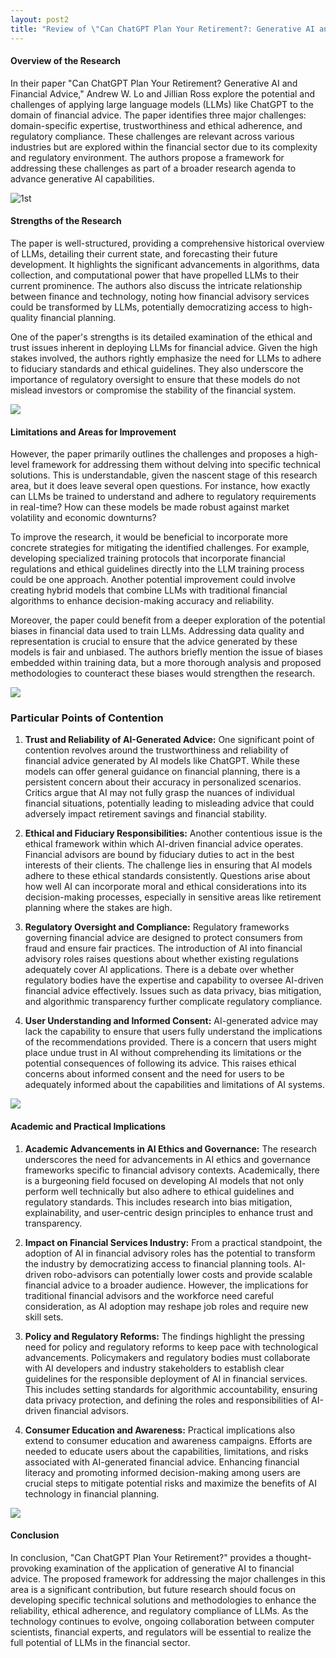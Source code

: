 ```yaml
---
layout: post2
title: "Review of \"Can ChatGPT Plan Your Retirement?: Generative AI and Financial Advice\" by Andrew W. Lo and Jillian Ross"
---
```


#### Overview of the Research

In their paper "Can ChatGPT Plan Your Retirement? Generative AI and Financial Advice," Andrew W. Lo and Jillian Ross explore the potential and challenges of applying large language models (LLMs) like ChatGPT to the domain of financial advice. The paper identifies three major challenges: domain-specific expertise, trustworthiness and ethical adherence, and regulatory compliance. These challenges are relevant across various industries but are explored within the financial sector due to its complexity and regulatory environment. The authors propose a framework for addressing these challenges as part of a broader research agenda to advance generative AI capabilities.

![1st](https://media.licdn.com/dms/image/D4D12AQH-1dshpGph-g/article-cover_image-shrink_720_1280/0/1689577012098?e=2147483647&v=beta&t=OvHdHvUNIjauuxuf8Xe_1r0fC62wRTvS3kkspcwCsiY)

#### Strengths of the Research

The paper is well-structured, providing a comprehensive historical overview of LLMs, detailing their current state, and forecasting their future development. It highlights the significant advancements in algorithms, data collection, and computational power that have propelled LLMs to their current prominence. The authors also discuss the intricate relationship between finance and technology, noting how financial advisory services could be transformed by LLMs, potentially democratizing access to high-quality financial planning.

One of the paper's strengths is its detailed examination of the ethical and trust issues inherent in deploying LLMs for financial advice. Given the high stakes involved, the authors rightly emphasize the need for LLMs to adhere to fiduciary standards and ethical guidelines. They also underscore the importance of regulatory oversight to ensure that these models do not mislead investors or compromise the stability of the financial system.

![](https://miro.medium.com/v2/resize:fit:678/1*bBJmvaaLFXAL8wpZZqML6Q.jpeg)

#### Limitations and Areas for Improvement

However, the paper primarily outlines the challenges and proposes a high-level framework for addressing them without delving into specific technical solutions. This is understandable, given the nascent stage of this research area, but it does leave several open questions. For instance, how exactly can LLMs be trained to understand and adhere to regulatory requirements in real-time? How can these models be made robust against market volatility and economic downturns?

To improve the research, it would be beneficial to incorporate more concrete strategies for mitigating the identified challenges. For example, developing specialized training protocols that incorporate financial regulations and ethical guidelines directly into the LLM training process could be one approach. Another potential improvement could involve creating hybrid models that combine LLMs with traditional financial algorithms to enhance decision-making accuracy and reliability.

Moreover, the paper could benefit from a deeper exploration of the potential biases in financial data used to train LLMs. Addressing data quality and representation is crucial to ensure that the advice generated by these models is fair and unbiased. The authors briefly mention the issue of biases embedded within training data, but a more thorough analysis and proposed methodologies to counteract these biases would strengthen the research.

![](https://assets.entrepreneur.com/content/3x2/2000/20180906221803-GettyImages-924555482.jpeg)

### Particular Points of Contention


1. **Trust and Reliability of AI-Generated Advice:**
   One significant point of contention revolves around the trustworthiness and reliability of financial advice generated by AI models like ChatGPT. While these models can offer general guidance on financial planning, there is a persistent concern about their accuracy in personalized scenarios. Critics argue that AI may not fully grasp the nuances of individual financial situations, potentially leading to misleading advice that could adversely impact retirement savings and financial stability.

2. **Ethical and Fiduciary Responsibilities:**
   Another contentious issue is the ethical framework within which AI-driven financial advice operates. Financial advisors are bound by fiduciary duties to act in the best interests of their clients. The challenge lies in ensuring that AI models adhere to these ethical standards consistently. Questions arise about how well AI can incorporate moral and ethical considerations into its decision-making processes, especially in sensitive areas like retirement planning where the stakes are high.

3. **Regulatory Oversight and Compliance:**
   Regulatory frameworks governing financial advice are designed to protect consumers from fraud and ensure fair practices. The introduction of AI into financial advisory roles raises questions about whether existing regulations adequately cover AI applications. There is a debate over whether regulatory bodies have the expertise and capability to oversee AI-driven financial advice effectively. Issues such as data privacy, bias mitigation, and algorithmic transparency further complicate regulatory compliance.

4. **User Understanding and Informed Consent:**
   AI-generated advice may lack the capability to ensure that users fully understand the implications of the recommendations provided. There is a concern that users might place undue trust in AI without comprehending its limitations or the potential consequences of following its advice. This raises ethical concerns about informed consent and the need for users to be adequately informed about the capabilities and limitations of AI systems.

![](https://techcrunch.com/wp-content/uploads/2016/09/robocash.jpg)

#### Academic and Practical Implications

1. **Academic Advancements in AI Ethics and Governance:**
   The research underscores the need for advancements in AI ethics and governance frameworks specific to financial advisory contexts. Academically, there is a burgeoning field focused on developing AI models that not only perform well technically but also adhere to ethical guidelines and regulatory standards. This includes research into bias mitigation, explainability, and user-centric design principles to enhance trust and transparency.

2. **Impact on Financial Services Industry:**
   From a practical standpoint, the adoption of AI in financial advisory roles has the potential to transform the industry by democratizing access to financial planning tools. AI-driven robo-advisors can potentially lower costs and provide scalable financial advice to a broader audience. However, the implications for traditional financial advisors and the workforce need careful consideration, as AI adoption may reshape job roles and require new skill sets.

3. **Policy and Regulatory Reforms:**
   The findings highlight the pressing need for policy and regulatory reforms to keep pace with technological advancements. Policymakers and regulatory bodies must collaborate with AI developers and industry stakeholders to establish clear guidelines for the responsible deployment of AI in financial services. This includes setting standards for algorithmic accountability, ensuring data privacy protection, and defining the roles and responsibilities of AI-driven financial advisors.

4. **Consumer Education and Awareness:**
   Practical implications also extend to consumer education and awareness campaigns. Efforts are needed to educate users about the capabilities, limitations, and risks associated with AI-generated financial advice. Enhancing financial literacy and promoting informed decision-making among users are crucial steps to mitigate potential risks and maximize the benefits of AI technology in financial planning.

![](https://imagevars.gulfnews.com/2023/04/28/AI-money-investment_187c8226c79_large.jpg)

#### Conclusion

In conclusion, "Can ChatGPT Plan Your Retirement?" provides a thought-provoking examination of the application of generative AI to financial advice. The proposed framework for addressing the major challenges in this area is a significant contribution, but future research should focus on developing specific technical solutions and methodologies to enhance the reliability, ethical adherence, and regulatory compliance of LLMs. As the technology continues to evolve, ongoing collaboration between computer scientists, financial experts, and regulators will be essential to realize the full potential of LLMs in the financial sector.